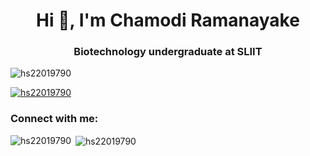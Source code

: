 <h1 align="center">Hi 👋, I'm Chamodi Ramanayake</h1>
<h3 align="center">Biotechnology undergraduate at SLIIT</h3>

<p align="left"> <img src="https://komarev.com/ghpvc/?username=hs22019790&label=Profile%20views&color=0e75b6&style=flat" alt="hs22019790" /> </p>

<p align="left"> <a href="https://github.com/ryo-ma/github-profile-trophy"><img src="https://github-profile-trophy.vercel.app/?username=hs22019790" alt="hs22019790" /></a> </p>

<h3 align="left">Connect with me:</h3>
<p align="left">
</p>

<p><img align="left" src="https://github-readme-stats.vercel.app/api/top-langs?username=hs22019790&show_icons=true&locale=en&layout=compact" alt="hs22019790" /></p>

<p>&nbsp;<img align="center" src="https://github-readme-stats.vercel.app/api?username=hs22019790&show_icons=true&locale=en" alt="hs22019790" /></p>
